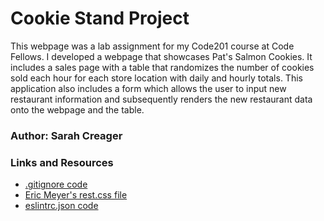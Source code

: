 # Cookie Stand Project

This webpage was a lab assignment for my Code201 course at Code Fellows. I developed a webpage that showcases Pat's Salmon Cookies. It includes a sales page with a table that randomizes the number of cookies sold each hour for each store location with daily and hourly totals. This application also includes a form which allows the user to input new restaurant information and subsequently renders the new restaurant data onto the webpage and the table. 

### Author: Sarah Creager

### Links and Resources
* [.gitignore code](https://www.gitignore.io/api/node,linux,macos,windows,visualstudiocode)
* [Eric Meyer's rest.css file](https://meyerweb.com/eric/tools/css/reset/)
* [eslintrc.json code](https://github.com/codefellows/seattle-code-201d77/blob/main/configs/eslintrc.json)

